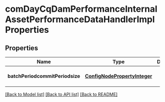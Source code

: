 # comDayCqDamPerformanceInternalAssetPerformanceDataHandlerImplProperties

## Properties
Name | Type | Description | Notes
------------ | ------------- | ------------- | -------------
**batchPeriodcommitPeriodsize** | [**ConfigNodePropertyInteger**](ConfigNodePropertyInteger.md) |  | [optional] [default to null]

[[Back to Model list]](../README.md#documentation-for-models) [[Back to API list]](../README.md#documentation-for-api-endpoints) [[Back to README]](../README.md)



